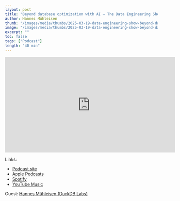 ```yaml
---
layout: post
title: "Beyond database optimization with AI – The Data Engineering Show"
author: Hannes Mühleisen
thumb: "/images/media/thumbs/2025-03-19-data-engineering-show-beyond-database-optimization-with-ai.png"
image: "/images/media/thumbs/2025-03-19-data-engineering-show-beyond-database-optimization-with-ai.png"
excerpt: ""
toc: false
tags: ["Podcast"]
length: "40 min"
---
```


<div class="video-container">
<iframe width="560" height="315" src="https://www.youtube-nocookie.com/embed/AveV-29uXRA?si=sJ9AUiFTxYU59xru" title="YouTube video player" frameborder="0" allow="accelerometer; autoplay; clipboard-write; encrypted-media; gyroscope; picture-in-picture; web-share" referrerpolicy="strict-origin-when-cross-origin" allowfullscreen></iframe>
</div>

Links:

* [Podcast site](https://www.dataengineeringshow.com/e/18pv9vz8-beyond-database-optimization-with-ai)
* [Apple Podcasts](https://podcasts.apple.com/us/podcast/beyond-database-optimization-with-ai/id1561927688?i=1000699859004)
* [Spotify](https://open.spotify.com/episode/2MkvDI6jo6mEkcHuUjhI0w)
* [YouTube Music](https://music.youtube.com/watch?v=AveV-29uXRA&si=uUWDqc11nFFqMABn)

Guest: [Hannes Mühleisen (DuckDB Labs)](https://hannes.muehleisen.org/)
